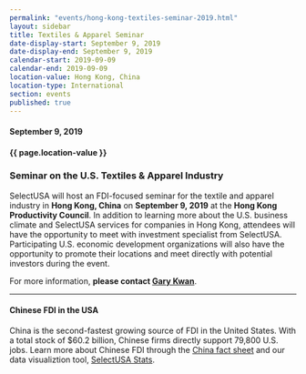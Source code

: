 ```yaml
---
permalink: "events/hong-kong-textiles-seminar-2019.html"
layout: sidebar
title: Textiles & Apparel Seminar
date-display-start: September 9, 2019
date-display-end: September 9, 2019
calendar-start: 2019-09-09
calendar-end: 2019-09-09
location-value: Hong Kong, China
location-type: International
section: events
published: true
---
```


#### September 9, 2019

#### {{ page.location-value }}

### Seminar on the U.S. Textiles & Apparel Industry

SelectUSA will host an FDI-focused seminar for the textile and apparel industry in **Hong Kong, China** on **September 9, 2019** at the **Hong Kong Productivity Council**. In addition to learning more about the U.S. business climate and SelectUSA services for companies in Hong Kong, attendees will have the opportunity to meet with investment specialist from SelectUSA. Participating U.S. economic development organizations will also have the opportunity to promote their locations and meet directly with potential investors during the event. 

For more information, **please contact [Gary Kwan](mailto:gary.kwan@trade.gov)**.

---

#### Chinese FDI in the USA

China is the second-fastest growing source of FDI in the United States. With a total stock of $60.2 billion, Chinese firms directly support 79,800 U.S. jobs. Learn more about Chinese FDI through the [China fact sheet](https://www.selectusa.gov/country-fact-sheet/China) and our data visualiztion tool, [SelectUSA Stats](https://www.selectusa.gov/data).
